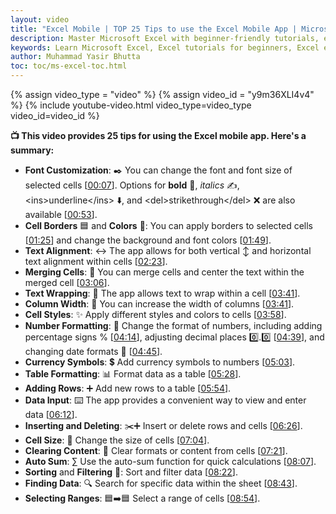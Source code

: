 ```yaml
---
layout: video
title: "Excel Mobile | TOP 25 Tips to use the Excel Mobile App | Microsoft 365"  
description: Master Microsoft Excel with beginner-friendly tutorials, exercises, and quizzes. Learn worksheet management, formulas, data analysis, and more to enhance your Excel skills. Perfect for students and professionals.  
keywords: Learn Microsoft Excel, Excel tutorials for beginners, Excel exercises, Excel worksheet management, Excel formulas, Excel quizzes, Excel data analysis, Microsoft Excel training, Excel basics, beginner Excel skills
author: Muhammad Yasir Bhutta
toc: toc/ms-excel-toc.html
---
```


{% assign video_type = "video" %}
{% assign video_id = "y9m36XLI4v4" %}
{% include youtube-video.html video_type=video_type video_id=video_id %}

**📺 This video provides 25 tips for using the Excel mobile app. Here's a summary:**

  * **Font Customization**: ✒️ You can change the font and font size of selected cells \[[00:07](http://www.youtube.com/watch?v=y9m36XLI4v4&t=7)\]. Options for **bold** 💪, *italics* ✍️, \<ins\>underline\</ins\> ⬇️, and \<del\>strikethrough\</del\> ❌ are also available \[[00:53](http://www.youtube.com/watch?v=y9m36XLI4v4&t=53)\].
  * **Cell Borders** 🟦 and **Colors** 🎨: You can apply borders to selected cells \[[01:25](http://www.youtube.com/watch?v=y9m36XLI4v4&t=85)\] and change the background and font colors \[[01:49](http://www.youtube.com/watch?v=y9m36XLI4v4&t=109)\].
  * **Text Alignment**: ↔️ The app allows for both vertical ↕️ and horizontal text alignment within cells \[[02:23](http://www.youtube.com/watch?v=y9m36XLI4v4&t=143)\].
  * **Merging Cells**: 🔗 You can merge cells and center the text within the merged cell \[[03:06](http://www.youtube.com/watch?v=y9m36XLI4v4&t=186)\].
  * **Text Wrapping**: 📄 The app allows text to wrap within a cell \[[03:41](http://www.youtube.com/watch?v=y9m36XLI4v4&t=221)\].
  * **Column Width**: 📏 You can increase the width of columns \[[03:41](http://www.youtube.com/watch?v=y9m36XLI4v4&t=221)\].
  * **Cell Styles**: ✨ Apply different styles and colors to cells \[[03:58](http://www.youtube.com/watch?v=y9m36XLI4v4&t=238)\].
  * **Number Formatting**: 🔢 Change the format of numbers, including adding percentage signs % \[[04:14](http://www.youtube.com/watch?v=y9m36XLI4v4&t=254)\], adjusting decimal places 0️⃣.0️⃣ \[[04:39](http://www.youtube.com/watch?v=y9m36XLI4v4&t=279)\], and changing date formats 📅 \[[04:45](http://www.youtube.com/watch?v=y9m36XLI4v4&t=285)\].
  * **Currency Symbols**: 💲 Add currency symbols to numbers \[[05:03](http://www.youtube.com/watch?v=y9m36XLI4v4&t=303)\].
  * **Table Formatting**: 📊 Format data as a table \[[05:28](http://www.youtube.com/watch?v=y9m36XLI4v4&t=328)\].
  * **Adding Rows**: ➕ Add new rows to a table \[[05:54](http://www.youtube.com/watch?v=y9m36XLI4v4&t=354)\].
  * **Data Input**: ⌨️ The app provides a convenient way to view and enter data \[[06:12](http://www.youtube.com/watch?v=y9m36XLI4v4&t=372)\].
  * **Inserting and Deleting**: ✂️➕ Insert or delete rows and cells \[[06:26](http://www.youtube.com/watch?v=y9m36XLI4v4&t=386)\].
  * **Cell Size**: 📐 Change the size of cells \[[07:04](http://www.youtube.com/watch?v=y9m36XLI4v4&t=424)\].
  * **Clearing Content**: 🧹 Clear formats or content from cells \[[07:21](http://www.youtube.com/watch?v=y9m36XLI4v4&t=441)\].
  * **Auto Sum**: ∑ Use the auto-sum function for quick calculations \[[08:07](http://www.youtube.com/watch?v=y9m36XLI4v4&t=487)\].
  * **Sorting** and **Filtering** 🔎: Sort and filter data \[[08:22](http://www.youtube.com/watch?v=y9m36XLI4v4&t=502)\].
  * **Finding Data**: 🔍 Search for specific data within the sheet \[[08:43](http://www.youtube.com/watch?v=y9m36XLI4v4&t=523)\].
  * **Selecting Ranges**: 🟦➡️🟦 Select a range of cells \[[08:54](http://www.youtube.com/watch?v=y9m36XLI4v4&t=534)\].
